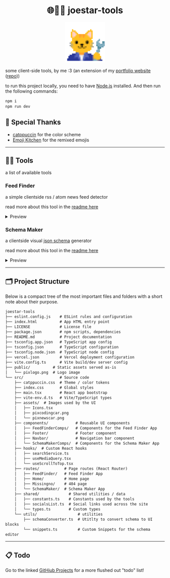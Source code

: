 <h1 align="center">🌐👷‍♂️ joestar-tools</h1>

<p align="center">
    <img src="./public/pixlogo.png" alt="engineer car" title="engineer car" width="128" >
</p>

some client-side tools, by me :3
(an extension of my [portfolio website](https://joestar.is-a.dev/) ([repo](https://github.com/joejo-joestar/joestar)))

to run this project locally, you need to have [Node.js](https://nodejs.org/) installed. And then run the following commands:

```bash
npm i
npm run dev
```

## 🙏 Special Thanks

- [catppuccin](https://catppuccin.com/) for the color scheme
- [Emoji Kitchen](https://fonts.google.com/noto/specimen/Noto+Color+Emoji) for the remixed emojis

---

## 👷‍♂️ Tools

a list of available tools

### Feed Finder

a simple clientside rss / atom news feed detector

read more about this tool in the [readme here](./docs/FeedFinder.readme.md)

<details>
    <summary>Preview</summary>
    <p align="center">
        <img src="src/assets/readme/feedfinder.png" alt="Feed Finder" title="Feed Finder" >
    </p>
</details>

### Schema Maker

a clientside visual [json schema](https://json-schema.org/understanding-json-schema/about) generator

read more about this tool in the [readme here](./docs/SchemaMaker.readme.md)

<details>
    <summary>Preview</summary>
    <p align="center">
        <img src="src/assets/readme/schemamaker.png" alt="Schema Maker" title="Schema Maker" >
    </p>
</details>

---

## 🗂️ Project Structure

Below is a compact tree of the most important files and folders with a short note about their purpose.

```plaintext
joestar-tools
├── eslint.config.js    # ESLint rules and configuration
├── index.html          # App HTML entry point
├── LICENSE             # License file
├── package.json        # npm scripts, dependencies
├── README.md           # Project documentation
├── tsconfig.app.json   # TypeScript app config
├── tsconfig.json       # TypeScript configuration
├── tsconfig.node.json  # TypeScript node config
├── vercel.json         # Vercel deployment configuration
├── vite.config.ts      # Vite build/dev server config
├── public/          # Static assets served as-is
│   └── pixlogo.png  # Logo image
└── src/                # Source code
    ├── catppuccin.css  # Theme / color tokens
    ├── index.css       # Global styles
    ├── main.tsx        # React app bootstrap
    ├── vite-env.d.ts   # Vite/TypeScript types
    ├── assets/  # Images used by the UI
    │   ├── Icons.tsx
    │   ├── pixcodingcar.png
    │   └── pixnewscar.png
    ├── components/            # Reusable UI components
    │   ├── FeedFinderComps/   # Components for the Feed Finder App
    │   ├── Footer/            # Footer component
    │   ├── Navbar/            # Navigation bar component
    │   └── SchemaMakerComps/  # Components for the Schema Maker App
    ├── hooks/  # Custom React hooks
    │   ├── searchService.ts
    │   ├── useMediaQuery.tsx
    │   └── useScrollToTop.tsx
    ├── routes/           # Page routes (React Router)
    │   ├── FeedFinder/   # Feed Finder App
    │   ├── Home/         # Home page
    │   ├── Missingno/    # 404 page
    │   └── SchemaMaker/  # Schema Maker App
    ├── shared/             # Shared utilities / data
    │   ├── constants.ts    # Constants used by the tools
    │   ├── socialsList.ts  # Social links used across the site
    │   └── types.ts        # Custom types
    └── utils/                  # utilities
        ├── schemaConverter.ts  # Utitlty to convert schema to UI blocks
        └── snippets.ts         # Custom Snippets for the schema editor
```

---

## 📋 Todo

Go to the linked [GitHiub Projects](https://github.com/users/joejo-joestar/projects/1/views/1) for a more flushed out "todo" list!

